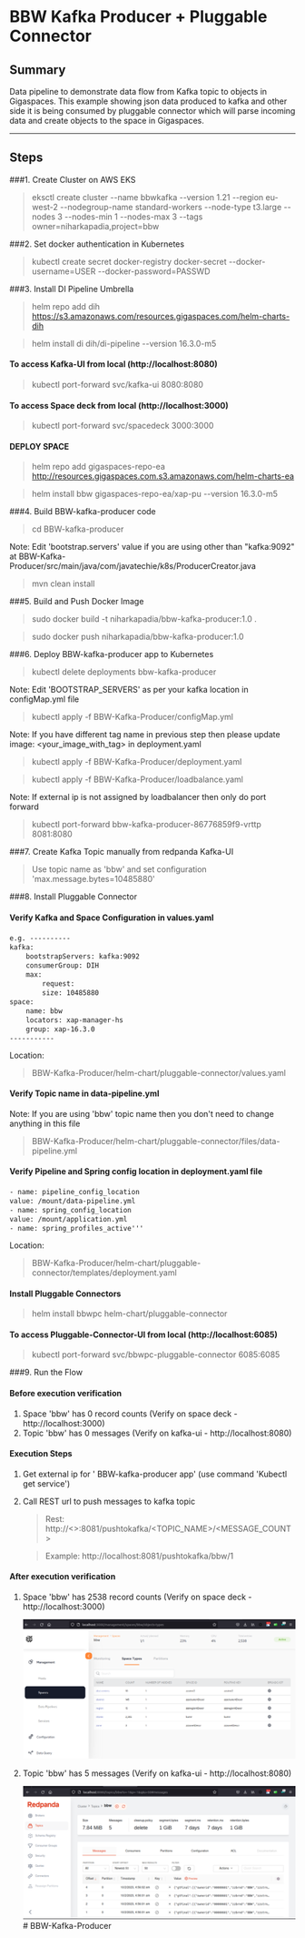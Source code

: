# BBW Kafka Producer + Pluggable Connector

## Summary

Data pipeline to demonstrate data flow from Kafka topic to objects in Gigaspaces.
This example showing json data produced to kafka and other side it is being consumed by pluggable connector which will parse incoming data and create objects to the space in Gigaspaces. 


----------------

## Steps


###1. Create Cluster on AWS EKS

>eksctl create cluster --name bbwkafka --version 1.21 --region eu-west-2  --nodegroup-name standard-workers --node-type t3.large --nodes 3 --nodes-min 1 --nodes-max 3 --tags owner=niharkapadia,project=bbw

###2. Set docker authentication in Kubernetes

>kubectl create secret docker-registry docker-secret   --docker-username=USER --docker-password=PASSWD

###3. Install DI Pipeline Umbrella

>helm repo add dih https://s3.amazonaws.com/resources.gigaspaces.com/helm-charts-dih

>helm install di dih/di-pipeline --version 16.3.0-m5

#### To access Kafka-UI from local (http://localhost:8080)
>kubectl port-forward svc/kafka-ui 8080:8080

#### To access Space deck from local (http://localhost:3000)
>kubectl port-forward svc/spacedeck 3000:3000

####  DEPLOY SPACE	

>helm repo add gigaspaces-repo-ea http://resources.gigaspaces.com.s3.amazonaws.com/helm-charts-ea

>helm install bbw gigaspaces-repo-ea/xap-pu --version 16.3.0-m5

###4. Build BBW-kafka-producer code

> cd BBW-kafka-producer

Note: Edit 'bootstrap.servers' value if you are using other than "kafka:9092" at BBW-Kafka-Producer/src/main/java/com/javatechie/k8s/ProducerCreator.java

> mvn clean install

###5. Build and Push Docker Image
> sudo docker build -t niharkapadia/bbw-kafka-producer:1.0 .

> sudo docker push niharkapadia/bbw-kafka-producer:1.0

###6. Deploy BBW-kafka-producer app to Kubernetes
> kubectl delete deployments bbw-kafka-producer

Note: Edit 'BOOTSTRAP_SERVERS' as per your kafka location in configMap.yml file 
> kubectl apply -f BBW-Kafka-Producer/configMap.yml

Note: If you have different tag name in previous step then please update image: <your_image_with_tag> in  deployment.yaml
> kubectl apply -f BBW-Kafka-Producer/deployment.yaml

> kubectl apply -f BBW-Kafka-Producer/loadbalance.yaml

Note: If external ip is not assigned by loadbalancer then only do port forward 
>  kubectl port-forward bbw-kafka-producer-86776859f9-vrttp 8081:8080

###7. Create Kafka Topic manually from redpanda Kafka-UI
>Use topic name as 'bbw' and set configuration 'max.message.bytes=10485880'

###8. Install Pluggable Connector

#### Verify Kafka and Space Configuration in values.yaml

````
e.g. ----------
kafka:
    bootstrapServers: kafka:9092
    consumerGroup: DIH
    max:
        request:
        size: 10485880
space:
    name: bbw
    locators: xap-manager-hs
    group: xap-16.3.0
----------- 
````
Location:
>BBW-Kafka-Producer/helm-chart/pluggable-connector/values.yaml


#### Verify Topic name in data-pipeline.yml
Note: If you are using 'bbw' topic name then you don't need to change anything in this file
>BBW-Kafka-Producer/helm-chart/pluggable-connector/files/data-pipeline.yml

#### Verify Pipeline and Spring config location in  deployment.yaml file

````
- name: pipeline_config_location
value: /mount/data-pipeline.yml
- name: spring_config_location
value: /mount/application.yml
- name: spring_profiles_active'''
````
Location:
>BBW-Kafka-Producer/helm-chart/pluggable-connector/templates/deployment.yaml

#### Install Pluggable Connectors
>helm install bbwpc helm-chart/pluggable-connector

#### To access Pluggable-Connector-UI from local (http://localhost:6085)
>kubectl port-forward svc/bbwpc-pluggable-connector 6085:6085


###9. Run the Flow

#### Before execution verification
1. Space 'bbw' has 0 record counts (Verify on space deck - http://localhost:3000)
2. Topic 'bbw' has 0 messages (Verify on kafka-ui - http://localhost:8080)

#### Execution Steps

1. Get external ip for ' BBW-kafka-producer app' (use command 'Kubectl get service')
2. Call REST url to push messages to kafka topic
    > Rest: http://<<external-ip>>:8081/pushtokafka/<TOPIC_NAME>/<MESSAGE_COUNT>
   
    > Example: http://localhost:8081/pushtokafka/bbw/1

#### After execution verification

1. Space 'bbw' has 2538 record counts (Verify on space deck - http://localhost:3000)

   ![snapshot](Pictures/Picture1.png)

3. Topic 'bbw' has 5 messages (Verify on kafka-ui - http://localhost:8080)

   ![snapshot](Pictures/Picture2.png)# BBW-Kafka-Producer
